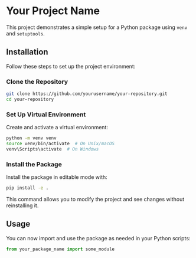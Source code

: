 # Your Project Name

This project demonstrates a simple setup for a Python package using `venv` and `setuptools`.

## Installation

Follow these steps to set up the project environment:

### Clone the Repository

```bash
git clone https://github.com/yourusername/your-repository.git
cd your-repository
```

### Set Up Virtual Environment

Create and activate a virtual environment:

```bash
python -m venv venv
source venv/bin/activate  # On Unix/macOS
venv\Scripts\activate  # On Windows
```

### Install the Package

Install the package in editable mode with:

```bash
pip install -e .
```

This command allows you to modify the project and see changes without reinstalling it.

## Usage

You can now import and use the package as needed in your Python scripts:

```python
from your_package_name import some_module
```
